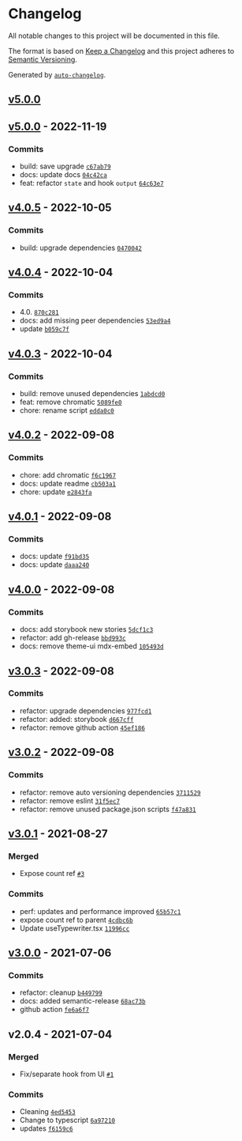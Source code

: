 # Changelog

All notable changes to this project will be documented in this file.

The format is based on [Keep a Changelog](https://keepachangelog.com/en/1.0.0/)
and this project adheres to [Semantic Versioning](https://semver.org/spec/v2.0.0.html).

Generated by [`auto-changelog`](https://github.com/CookPete/auto-changelog).

## [v5.0.0](https://github.com/awran5/react-simple-typewriter/compare/v5.0.0...v5.0.0)

## [v5.0.0](https://github.com/awran5/react-simple-typewriter/compare/v4.0.5...v5.0.0) - 2022-11-19

### Commits

- build: save upgrade [`c67ab79`](https://github.com/awran5/react-simple-typewriter/commit/c67ab7960b1d6f925202d38920bddd7a93443e4f)
- docs: update docs [`04c42ca`](https://github.com/awran5/react-simple-typewriter/commit/04c42ca4b3e776856db42d4e3541c59afbbe0c6c)
- feat: refactor `state` and hook `output` [`64c63e7`](https://github.com/awran5/react-simple-typewriter/commit/64c63e7beaa08ed88248cadf7d7fd2a4802aed38)

## [v4.0.5](https://github.com/awran5/react-simple-typewriter/compare/v4.0.4...v4.0.5) - 2022-10-05

### Commits

- build: upgrade dependencies [`0470042`](https://github.com/awran5/react-simple-typewriter/commit/0470042415345ba0a1d7c5393a08cc7c81d58c1a)

## [v4.0.4](https://github.com/awran5/react-simple-typewriter/compare/v4.0.3...v4.0.4) - 2022-10-04

### Commits

- 4.0. [`870c281`](https://github.com/awran5/react-simple-typewriter/commit/870c281d1ac928a0e4ce172e1553d99cda988017)
- docs: add missing peer dependencies [`53ed9a4`](https://github.com/awran5/react-simple-typewriter/commit/53ed9a4d713d3b73c3fc7e3447adbc26fa007788)
- update [`b059c7f`](https://github.com/awran5/react-simple-typewriter/commit/b059c7f0d51eac8cb653a27a9c9fb0302ffdd027)

## [v4.0.3](https://github.com/awran5/react-simple-typewriter/compare/v4.0.2...v4.0.3) - 2022-10-04

### Commits

- build: remove unused dependencies [`1abdcd0`](https://github.com/awran5/react-simple-typewriter/commit/1abdcd03a39915feaf0add52f754601091118892)
- feat: remove chromatic [`5089fe0`](https://github.com/awran5/react-simple-typewriter/commit/5089fe02429b1d04717fefb12746745fd36bb3f6)
- chore: rename script [`edda0c0`](https://github.com/awran5/react-simple-typewriter/commit/edda0c0db77dd85b159f62396056410e04f2273a)

## [v4.0.2](https://github.com/awran5/react-simple-typewriter/compare/v4.0.1...v4.0.2) - 2022-09-08

### Commits

- chore: add chromatic [`f6c1967`](https://github.com/awran5/react-simple-typewriter/commit/f6c196773782febeed8818794b1983388a191064)
- docs: update readme [`cb503a1`](https://github.com/awran5/react-simple-typewriter/commit/cb503a16e522976e02efb481470a1fe0e73e5cd6)
- chore: update [`e2843fa`](https://github.com/awran5/react-simple-typewriter/commit/e2843fac14fb5087a3c2444ee82859b97eccf8db)

## [v4.0.1](https://github.com/awran5/react-simple-typewriter/compare/v4.0.0...v4.0.1) - 2022-09-08

### Commits

- docs: update [`f91bd35`](https://github.com/awran5/react-simple-typewriter/commit/f91bd35a76ef3ab251444d06073966ceb3a5730d)
- docs: update [`daaa240`](https://github.com/awran5/react-simple-typewriter/commit/daaa240dbf852549b42cd19ffa81aab5cccb080a)

## [v4.0.0](https://github.com/awran5/react-simple-typewriter/compare/v3.0.3...v4.0.0) - 2022-09-08

### Commits

- docs: add storybook new stories [`5dcf1c3`](https://github.com/awran5/react-simple-typewriter/commit/5dcf1c3d3adaeea03c7907cb775c569dbfcd8da8)
- refactor: add gh-release [`bbd993c`](https://github.com/awran5/react-simple-typewriter/commit/bbd993cbc6de7369e2a80eb6cc436c958348053f)
- docs: remove theme-ui mdx-embed [`105493d`](https://github.com/awran5/react-simple-typewriter/commit/105493dc93fe9409d4ce6aae3ccbf5c122ed4477)

## [v3.0.3](https://github.com/awran5/react-simple-typewriter/compare/v3.0.2...v3.0.3) - 2022-09-08

### Commits

- refactor: upgrade dependencies [`977fcd1`](https://github.com/awran5/react-simple-typewriter/commit/977fcd1f50bee27b8cd6074469f9454cdcc18177)
- refactor: added: storybook [`d667cff`](https://github.com/awran5/react-simple-typewriter/commit/d667cff6eca68ddee47c657e65450bfcb106b8c4)
- refactor: remove github action [`45ef186`](https://github.com/awran5/react-simple-typewriter/commit/45ef1865ebc6c3046c7c99b8fc294c81b640795a)

## [v3.0.2](https://github.com/awran5/react-simple-typewriter/compare/v3.0.1...v3.0.2) - 2022-09-08

### Commits

- refactor: remove auto versioning dependencies [`3711529`](https://github.com/awran5/react-simple-typewriter/commit/3711529849eae1feae0df3760d4e4e6da9ccbe86)
- refactor: remove eslint [`31f5ec7`](https://github.com/awran5/react-simple-typewriter/commit/31f5ec72c1ac99f94e0bc72f68c0038f2cc04b2f)
- refactor: remove unused package.json scripts [`f47a831`](https://github.com/awran5/react-simple-typewriter/commit/f47a831fade76d2398bd5988c4543335ddb918da)

## [v3.0.1](https://github.com/awran5/react-simple-typewriter/compare/v3.0.0...v3.0.1) - 2021-08-27

### Merged

- Expose count ref [`#3`](https://github.com/awran5/react-simple-typewriter/pull/3)

### Commits

- perf: updates and performance improved [`65b57c1`](https://github.com/awran5/react-simple-typewriter/commit/65b57c18a5eb76315a378068a00b64f795efd006)
- expose count ref to parent [`4cdbc6b`](https://github.com/awran5/react-simple-typewriter/commit/4cdbc6bc272558db356119c339d7c970a6188826)
- Update useTypewriter.tsx [`11996cc`](https://github.com/awran5/react-simple-typewriter/commit/11996cc4aa430ecc6fbe53f7020bbef7beb05418)

## [v3.0.0](https://github.com/awran5/react-simple-typewriter/compare/v2.0.4...v3.0.0) - 2021-07-06

### Commits

- refactor: cleanup [`b449799`](https://github.com/awran5/react-simple-typewriter/commit/b4497998ad8f1078a4e497860bf5548ade2cdb38)
- docs: added semantic-release [`68ac73b`](https://github.com/awran5/react-simple-typewriter/commit/68ac73b57c78d3ffaaa2e58b863427bf78a92b9e)
- github action [`fe6a6f7`](https://github.com/awran5/react-simple-typewriter/commit/fe6a6f7fce2311010eda33a95e23f5a8db8afcd3)

## v2.0.4 - 2021-07-04

### Merged

- Fix/separate hook from UI [`#1`](https://github.com/awran5/react-simple-typewriter/pull/1)

### Commits

- Cleaning [`4ed5453`](https://github.com/awran5/react-simple-typewriter/commit/4ed545392780459d515fa53b21282942125f5175)
- Change to typescript [`6a97210`](https://github.com/awran5/react-simple-typewriter/commit/6a97210e7a816b305c3f01a9b30fb7ad3beb4e52)
- updates [`f6159c6`](https://github.com/awran5/react-simple-typewriter/commit/f6159c6acb3424c7d268896a77c5c31599d6ce5a)
